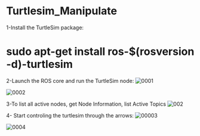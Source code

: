# Turtlesim_Manipulate




1-Install the TurtleSim package:
# sudo apt-get install ros-$(rosversion -d)-turtlesim

2-Launch the ROS core and run the TurtleSim node:
![0001](https://github.com/user-attachments/assets/687391dd-7ba3-40d6-be9e-302a38f538d2)

![0002](https://github.com/user-attachments/assets/7ca0973c-1ce2-4cf8-9756-7acdda91320d)


3-To list all active nodes, get Node Information, list Active Topics
![002](https://github.com/user-attachments/assets/1880d473-202b-4171-b203-b36f7aad1c78)


4- Start controling the turtlesim through the arrows:
![00003](https://github.com/user-attachments/assets/987e539c-255b-44d0-a289-b3397ffd0b58)


![0004](https://github.com/user-attachments/assets/f20864f5-77c9-4851-a9f7-31cb980aa6ea)




